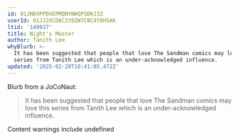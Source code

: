 ```yaml
---
id: 01JN6XPPDXEPMQNYNWQPSDKJ3Z
userId: 01JJ2XCD6C339ZW7CBC4Y8HSAK
ltid: '149937'
title: Night's Master
author: Tanith Lee
whyBlurb: >-
  It has been suggested that people that love The Sandman comics may love this
  series from Tanith Lee which is an under-acknowledged influence.
updated: '2025-02-28T18:41:05.472Z'
---
```


Blurb from a JoCoNaut:

> It has been suggested that people that love The Sandman comics may love this
> series from Tanith Lee which is an under-acknowledged influence.

Content warnings include undefined
